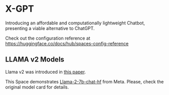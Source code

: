 # X-GPT

Introducing an affordable and computationally lightweight Chatbot, presenting a viable alternative to ChatGPT.

Check out the configuration reference at https://huggingface.co/docs/hub/spaces-config-reference

## LLAMA v2 Models

Llama v2 was introduced in [this paper](https://arxiv.org/abs/2307.09288).

This Space demonstrates [Llama-2-7b-chat-hf](https://huggingface.co/spaces/huggingface-projects/llama-2-13b-chat/blob/main/meta-llama/Llama-2-7b-chat-hf) from Meta. Please, check the original model card for details.


